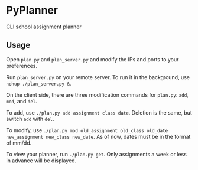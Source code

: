 # PyPlanner
CLI school assignment planner

## Usage
Open `plan.py` and `plan_server.py` and modify the IPs and ports to your preferences.

Run `plan_server.py` on your remote server. To run it in the background, use `nohup ./plan_server.py &`. 

On the client side, there are three modification commands for `plan.py`: `add`, `mod`, and `del`. 

To add, use `./plan.py add assignment class date`. Deletion is the same, but switch `add` with `del`. 

To modify, use `./plan.py mod old_assignment old_class old_date new_assignment new_class new_date`. As of now, dates must be in the format of mm/dd. 

To view your planner, run `./plan.py get`. Only assignments a week or less in advance will be displayed.
